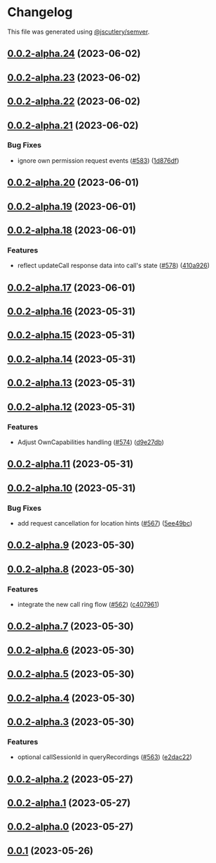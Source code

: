 # Changelog

This file was generated using [@jscutlery/semver](https://github.com/jscutlery/semver).

## [0.0.2-alpha.24](https://github.com/GetStream/stream-video-js/compare/client0.0.2-alpha.23...client0.0.2-alpha.24) (2023-06-02)



## [0.0.2-alpha.23](https://github.com/GetStream/stream-video-js/compare/client0.0.2-alpha.22...client0.0.2-alpha.23) (2023-06-02)



## [0.0.2-alpha.22](https://github.com/GetStream/stream-video-js/compare/client0.0.2-alpha.21...client0.0.2-alpha.22) (2023-06-02)



## [0.0.2-alpha.21](https://github.com/GetStream/stream-video-js/compare/client0.0.2-alpha.20...client0.0.2-alpha.21) (2023-06-02)


### Bug Fixes

* ignore own permission request events ([#583](https://github.com/GetStream/stream-video-js/issues/583)) ([1d876df](https://github.com/GetStream/stream-video-js/commit/1d876df5066aa6fe0a31168ef5a4e10cb02d7e0e))



## [0.0.2-alpha.20](https://github.com/GetStream/stream-video-js/compare/client0.0.2-alpha.19...client0.0.2-alpha.20) (2023-06-01)



## [0.0.2-alpha.19](https://github.com/GetStream/stream-video-js/compare/client0.0.2-alpha.18...client0.0.2-alpha.19) (2023-06-01)



## [0.0.2-alpha.18](https://github.com/GetStream/stream-video-js/compare/client0.0.2-alpha.17...client0.0.2-alpha.18) (2023-06-01)


### Features

* reflect updateCall response data into call's state ([#578](https://github.com/GetStream/stream-video-js/issues/578)) ([410a926](https://github.com/GetStream/stream-video-js/commit/410a926e30f65396446a9c3d93d18f0367d7eda8))



## [0.0.2-alpha.17](https://github.com/GetStream/stream-video-js/compare/client0.0.2-alpha.16...client0.0.2-alpha.17) (2023-06-01)



## [0.0.2-alpha.16](https://github.com/GetStream/stream-video-js/compare/client0.0.2-alpha.15...client0.0.2-alpha.16) (2023-05-31)



## [0.0.2-alpha.15](https://github.com/GetStream/stream-video-js/compare/client0.0.2-alpha.14...client0.0.2-alpha.15) (2023-05-31)



## [0.0.2-alpha.14](https://github.com/GetStream/stream-video-js/compare/client0.0.2-alpha.13...client0.0.2-alpha.14) (2023-05-31)



## [0.0.2-alpha.13](https://github.com/GetStream/stream-video-js/compare/client0.0.2-alpha.12...client0.0.2-alpha.13) (2023-05-31)



## [0.0.2-alpha.12](https://github.com/GetStream/stream-video-js/compare/client0.0.2-alpha.11...client0.0.2-alpha.12) (2023-05-31)


### Features

* Adjust OwnCapabilities handling ([#574](https://github.com/GetStream/stream-video-js/issues/574)) ([d9e27db](https://github.com/GetStream/stream-video-js/commit/d9e27db65e641241d5ec5a9a72a94f118ece284d))



## [0.0.2-alpha.11](https://github.com/GetStream/stream-video-js/compare/client0.0.2-alpha.10...client0.0.2-alpha.11) (2023-05-31)



## [0.0.2-alpha.10](https://github.com/GetStream/stream-video-js/compare/client0.0.2-alpha.9...client0.0.2-alpha.10) (2023-05-31)


### Bug Fixes

* add request cancellation for location hints ([#567](https://github.com/GetStream/stream-video-js/issues/567)) ([5ee49bc](https://github.com/GetStream/stream-video-js/commit/5ee49bcd60f2409828b2caaf82cbd0b5672949d3))



## [0.0.2-alpha.9](https://github.com/GetStream/stream-video-js/compare/client0.0.2-alpha.8...client0.0.2-alpha.9) (2023-05-30)



## [0.0.2-alpha.8](https://github.com/GetStream/stream-video-js/compare/client0.0.2-alpha.7...client0.0.2-alpha.8) (2023-05-30)


### Features

* integrate the new call ring flow ([#562](https://github.com/GetStream/stream-video-js/issues/562)) ([c407961](https://github.com/GetStream/stream-video-js/commit/c4079614cb962e098215c0061690d59c35882cd8))



## [0.0.2-alpha.7](https://github.com/GetStream/stream-video-js/compare/client0.0.2-alpha.6...client0.0.2-alpha.7) (2023-05-30)



## [0.0.2-alpha.6](https://github.com/GetStream/stream-video-js/compare/client0.0.2-alpha.5...client0.0.2-alpha.6) (2023-05-30)



## [0.0.2-alpha.5](https://github.com/GetStream/stream-video-js/compare/client0.0.2-alpha.4...client0.0.2-alpha.5) (2023-05-30)



## [0.0.2-alpha.4](https://github.com/GetStream/stream-video-js/compare/client0.0.2-alpha.3...client0.0.2-alpha.4) (2023-05-30)



## [0.0.2-alpha.3](https://github.com/GetStream/stream-video-js/compare/client0.0.2-alpha.2...client0.0.2-alpha.3) (2023-05-30)


### Features

* optional callSessionId in queryRecordings ([#563](https://github.com/GetStream/stream-video-js/issues/563)) ([e2dac22](https://github.com/GetStream/stream-video-js/commit/e2dac2298372d94db867195aa52336d51270c502))



## [0.0.2-alpha.2](https://github.com/GetStream/stream-video-js/compare/client0.0.2-alpha.1...client0.0.2-alpha.2) (2023-05-27)



## [0.0.2-alpha.1](https://github.com/GetStream/stream-video-js/compare/client0.0.2-alpha.0...client0.0.2-alpha.1) (2023-05-27)



## [0.0.2-alpha.0](https://github.com/GetStream/stream-video-js/compare/client0.0.1...client0.0.2-alpha.0) (2023-05-27)



## [0.0.1](https://github.com/GetStream/stream-video-js/compare/client0.0.1-alpha.194...client0.0.1) (2023-05-26)
